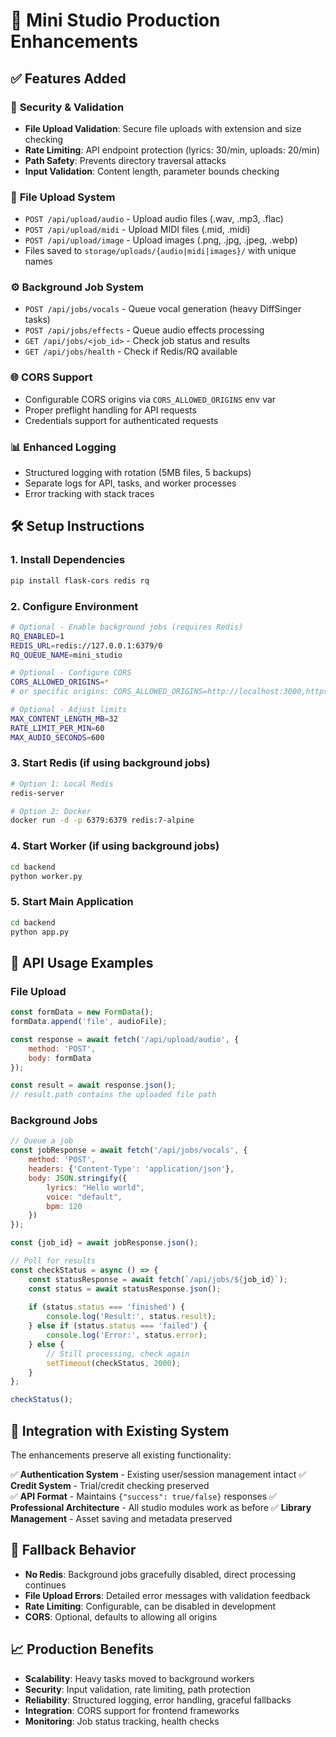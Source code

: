 # 🚀 Mini Studio Production Enhancements

## ✅ Features Added

### 🔐 **Security & Validation**
- **File Upload Validation**: Secure file uploads with extension and size checking
- **Rate Limiting**: API endpoint protection (lyrics: 30/min, uploads: 20/min)
- **Path Safety**: Prevents directory traversal attacks
- **Input Validation**: Content length, parameter bounds checking

### 📁 **File Upload System**
- `POST /api/upload/audio` - Upload audio files (.wav, .mp3, .flac)
- `POST /api/upload/midi` - Upload MIDI files (.mid, .midi)  
- `POST /api/upload/image` - Upload images (.png, .jpg, .jpeg, .webp)
- Files saved to `storage/uploads/{audio|midi|images}/` with unique names

### ⚙️ **Background Job System**
- `POST /api/jobs/vocals` - Queue vocal generation (heavy DiffSinger tasks)
- `POST /api/jobs/effects` - Queue audio effects processing
- `GET /api/jobs/<job_id>` - Check job status and results
- `GET /api/jobs/health` - Check if Redis/RQ available

### 🌐 **CORS Support**
- Configurable CORS origins via `CORS_ALLOWED_ORIGINS` env var
- Proper preflight handling for API requests
- Credentials support for authenticated requests

### 📊 **Enhanced Logging**
- Structured logging with rotation (5MB files, 5 backups)
- Separate logs for API, tasks, and worker processes
- Error tracking with stack traces

## 🛠️ **Setup Instructions**

### 1. **Install Dependencies**
```bash
pip install flask-cors redis rq
```

### 2. **Configure Environment**
```bash
# Optional - Enable background jobs (requires Redis)
RQ_ENABLED=1
REDIS_URL=redis://127.0.0.1:6379/0
RQ_QUEUE_NAME=mini_studio

# Optional - Configure CORS
CORS_ALLOWED_ORIGINS=*
# or specific origins: CORS_ALLOWED_ORIGINS=http://localhost:3000,https://yourdomain.com

# Optional - Adjust limits
MAX_CONTENT_LENGTH_MB=32
RATE_LIMIT_PER_MIN=60
MAX_AUDIO_SECONDS=600
```

### 3. **Start Redis (if using background jobs)**
```bash
# Option 1: Local Redis
redis-server

# Option 2: Docker
docker run -d -p 6379:6379 redis:7-alpine
```

### 4. **Start Worker (if using background jobs)**
```bash
cd backend
python worker.py
```

### 5. **Start Main Application**
```bash
cd backend  
python app.py
```

## 📖 **API Usage Examples**

### **File Upload**
```javascript
const formData = new FormData();
formData.append('file', audioFile);

const response = await fetch('/api/upload/audio', {
    method: 'POST',
    body: formData
});

const result = await response.json();
// result.path contains the uploaded file path
```

### **Background Jobs**
```javascript
// Queue a job
const jobResponse = await fetch('/api/jobs/vocals', {
    method: 'POST',
    headers: {'Content-Type': 'application/json'},
    body: JSON.stringify({
        lyrics: "Hello world",
        voice: "default",
        bpm: 120
    })
});

const {job_id} = await jobResponse.json();

// Poll for results
const checkStatus = async () => {
    const statusResponse = await fetch(`/api/jobs/${job_id}`);
    const status = await statusResponse.json();
    
    if (status.status === 'finished') {
        console.log('Result:', status.result);
    } else if (status.status === 'failed') {
        console.log('Error:', status.error);
    } else {
        // Still processing, check again
        setTimeout(checkStatus, 2000);
    }
};

checkStatus();
```

## 🔧 **Integration with Existing System**

The enhancements preserve all existing functionality:

✅ **Authentication System** - Existing user/session management intact
✅ **Credit System** - Trial/credit checking preserved  
✅ **API Format** - Maintains `{"success": true/false}` responses
✅ **Professional Architecture** - All studio modules work as before
✅ **Library Management** - Asset saving and metadata preserved

## 🚨 **Fallback Behavior**

- **No Redis**: Background jobs gracefully disabled, direct processing continues
- **File Upload Errors**: Detailed error messages with validation feedback
- **Rate Limiting**: Configurable, can be disabled in development
- **CORS**: Optional, defaults to allowing all origins

## 📈 **Production Benefits**

- **Scalability**: Heavy tasks moved to background workers
- **Security**: Input validation, rate limiting, path protection
- **Reliability**: Structured logging, error handling, graceful fallbacks
- **Integration**: CORS support for frontend frameworks
- **Monitoring**: Job status tracking, health checks